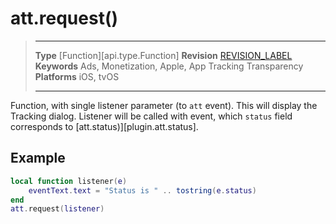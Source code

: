 # att.request()

> --------------------- ------------------------------------------------------------------------------------------
> __Type__				[Function][api.type.Function]
> __Revision__			[REVISION_LABEL](REVISION_URL)
> __Keywords__			Ads, Monetization, Apple, App Tracking Transparency
> __Platforms__			iOS, tvOS
> --------------------- ------------------------------------------------------------------------------------------


Function, with single listener parameter (to `att` event). This will display the Tracking dialog. Listener will be called with event, which `status` field corresponds to [att.status)][plugin.att.status].


## Example

``````lua
local function listener(e)
    eventText.text = "Status is " .. tostring(e.status)
end
att.request(listener)
``````